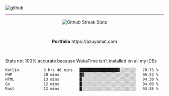 ![github](https://media.discordapp.net/attachments/881363147364118528/1142610121697021952/background.png?width=1000&height=300)<br>
___
<p align="center">
  <img alt="Github Streak Stats" src="https://streak-stats.demolab.com?user=Azuyamat&theme=transparent&hide_border=true"/>
</p><br>
<p align="center">
      <strong>Portfolio</strong> https://azuyamat.com
</p><br>

Stats not 100% accurate because WakaTime isn't installed on all my IDEs
<!--START_SECTION:waka-->

```txt
Kotlin           3 hrs 46 mins   █████████████████▓░░░░░░░   70.73 %
PHP              20 mins         █▓░░░░░░░░░░░░░░░░░░░░░░░   06.52 %
HTML             13 mins         █░░░░░░░░░░░░░░░░░░░░░░░░   04.30 %
Go               12 mins         █░░░░░░░░░░░░░░░░░░░░░░░░   04.00 %
Rust             12 mins         █░░░░░░░░░░░░░░░░░░░░░░░░   03.88 %
```

<!--END_SECTION:waka-->
